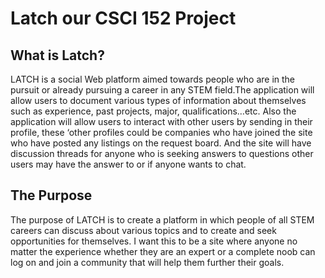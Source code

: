 # Latch our CSCI 152 Project

## What is Latch?
LATCH is a social Web platform aimed towards people who are in the pursuit or already pursuing a career in any STEM field.The application will allow users to document various types of information about themselves such as experience, past projects, major, qualifications…etc. Also the application will allow users to interact with other users by sending in their profile, these ‘other profiles could be companies who have joined the site who have posted any listings on the request board. And the site will have discussion threads for anyone who is seeking answers to questions other users may have the answer to or if anyone wants to  chat.  

## The Purpose
The purpose of LATCH is to create a platform in which people of all STEM careers can discuss about various topics and to create and seek opportunities for themselves. I want this to be a site where anyone no matter the experience whether they are an expert or a complete noob can log on and join a community that will help them further their goals. 

